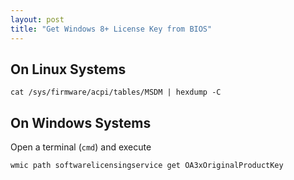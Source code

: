 ```yaml
---
layout: post
title: "Get Windows 8+ License Key from BIOS"
---
```


On Linux Systems
-----------------

    cat /sys/firmware/acpi/tables/MSDM | hexdump -C


On Windows Systems
------------------

Open a terminal (`cmd`) and execute

    wmic path softwarelicensingservice get OA3xOriginalProductKey
